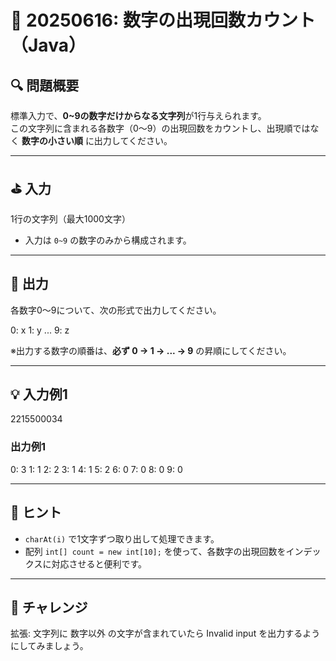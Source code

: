 # 📘 20250616: 数字の出現回数カウント（Java）

## 🔍 問題概要

標準入力で、**0~9の数字だけからなる文字列**が1行与えられます。  
この文字列に含まれる各数字（0〜9）の出現回数をカウントし、出現順ではなく **数字の小さい順** に出力してください。

---

## ⛳ 入力

1行の文字列（最大1000文字）  
- 入力は `0~9` の数字のみから構成されます。

---

## 🎯 出力

各数字0〜9について、次の形式で出力してください。

0: x
1: y
...
9: z



※出力する数字の順番は、**必ず 0 → 1 → ... → 9** の昇順にしてください。

---

## 💡 入力例1

2215500034


### 出力例1

0: 3
1: 1
2: 2
3: 1
4: 1
5: 2
6: 0
7: 0
8: 0
9: 0



---

## 🧠 ヒント

- `charAt(i)` で1文字ずつ取り出して処理できます。
- 配列 `int[] count = new int[10];` を使って、各数字の出現回数をインデックスに対応させると便利です。

---



## 📎 チャレンジ
拡張: 文字列に 数字以外 の文字が含まれていたら Invalid input を出力するようにしてみましょう。